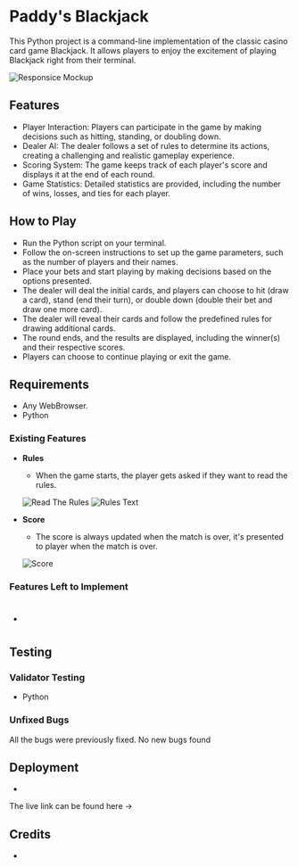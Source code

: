 # Paddy's Blackjack

This Python project is a command-line implementation of the classic casino card game Blackjack. It allows players to enjoy the excitement of playing Blackjack right from their terminal.

![Responsice Mockup](https://i.imgur.com/A1sz8Gk.png)

## Features 

- Player Interaction: Players can participate in the game by making decisions such as hitting, standing, or doubling down.
- Dealer AI: The dealer follows a set of rules to determine its actions, creating a challenging and realistic gameplay experience.
- Scoring System: The game keeps track of each player's score and displays it at the end of each round.
- Game Statistics: Detailed statistics are provided, including the number of wins, losses, and ties for each player.

## How to Play

+ Run the Python script on your terminal.
+ Follow the on-screen instructions to set up the game parameters, such as the number of players and their names.
+ Place your bets and start playing by making decisions based on the options presented.
+ The dealer will deal the initial cards, and players can choose to hit (draw a card), stand (end their turn), or double down (double their bet and draw one more card).
+ The dealer will reveal their cards and follow the predefined rules for drawing additional cards.
+ The round ends, and the results are displayed, including the winner(s) and their respective scores.
+ Players can choose to continue playing or exit the game.

## Requirements
+ Any WebBrowser.
+ Python
### Existing Features

- __Rules__

    - When the game starts, the player gets asked if they want to read the rules.

     

    ![Read The Rules](https://i.imgur.com/Zu1CyKk.png)
    ![Rules Text](https://i.imgur.com/fSRtaey.png)

- __Score__

  - The score is always updated when the match is over, it's presented to player when the match is over.

  ![Score](https://i.imgur.com/zIpTJBw.png)




### Features Left to Implement

- #

## Testing 

### Validator Testing 

- Python
    

### Unfixed Bugs

All the bugs were previously fixed. No new bugs found

## Deployment

- 

The live link can be found here ->


## Credits 

- 


